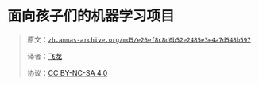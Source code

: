 # 面向孩子们的机器学习项目

> 原文：[`zh.annas-archive.org/md5/e26ef8c8d0b52e2485e3e4a7d548b597`](https://zh.annas-archive.org/md5/e26ef8c8d0b52e2485e3e4a7d548b597)
> 
> 译者：[飞龙](https://github.com/wizardforcel)
> 
> 协议：[CC BY-NC-SA 4.0](http://creativecommons.org/licenses/by-nc-sa/4.0/)